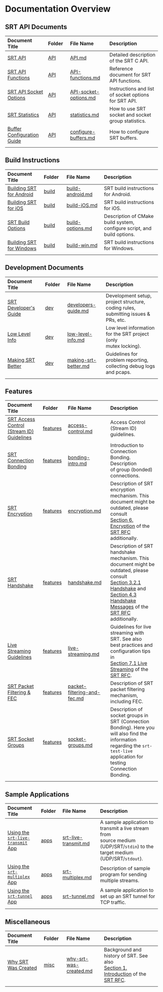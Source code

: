 # Documentation Overview

<!-- - [SRT API Documents](#srt-api-documents)
- [Build Instructions](#build-instructions)
- [Development Documents](#development-documents)
- [Features](#features)
- [Sample Applications](#sample-applications)
- [Miscellaneous](#miscellaneous) -->

## SRT API Documents

| Document Title                                         |            Folder             | File Name                                          | Description                                          |
| :----------------------------------------------------- | :---------------------------- | :------------------------------------------------- | :--------------------------------------------------- |
| [SRT API](API/API.md)                                  |          [API](API/)          | [API.md](API/API.md)                               | Detailed description of the SRT C API.               |
| [SRT API Functions](API/API-functions.md)              |          [API](API/)          | [API-functions.md](API/API-functions.md)           | Reference document for SRT API functions.            |
| [SRT API Socket Options](API/API-socket-options.md)    |          [API](API/)          | [API-socket-options.md](API/API-socket-options.md) | Instructions and list of socket options for SRT API. |
| [SRT Statistics](API/statistics.md)                    |          [API](API/)          | [statistics.md](API/statistics.md)                 | How to use SRT socket and socket group statistics.   |
| [Buffer Configuration Guide](API/configure-buffers.md) |          [API](API/)          | [configure-buffers.md](API/configure-buffers.md)   | How to configure SRT buffers.                        |
| <img width=200px height=1px/>                          | <img width=100px height=1px/> | <img width=200px height=1px/>                      | <img width=500px height=1px/>                        |

## Build Instructions

| Document Title                                     |            Folder             | File Name                                  | Description                                                  |
| :------------------------------------------------- | :---------------------------- | :----------------------------------------- | :----------------------------------------------------------- |
| [Building SRT for Android](build/build-android.md) |        [build](build/)        | [build-android.md](build/build-android.md) | SRT build instructions for Android.                          |
| [Building SRT for iOS](build/build-iOS.md)         |        [build](build/)        | [build-iOS.md](build/build-iOS.md)         | SRT build instructions for iOS.                              |
| [SRT Build Options](build/build-options.md)        |        [build](build/)        | [build-options.md](build/build-options.md) | Description of CMake build system, configure script, and<br />build options. |
| [Building SRT for Windows](build/build-win.md)     |        [build](build/)        | [build-win.md](build/build-win.md)         | SRT build instructions for Windows.                          |
| <img width=200px height=1px/>                      | <img width=100px height=1px/> | <img width=200px height=1px/>              | <img width=500px height=1px/>                                |

## Development Documents

| Document Title                                   |            Folder             | File Name                                        | Description                                                  |
| :----------------------------------------------- | :---------------------------- | :----------------------------------------------- | :----------------------------------------------------------- |
| [SRT Developer's Guide](dev/developers-guide.md) |          [dev](dev/)          | [developers-guide.md](dev/developers-guide.md)   | Development setup, project structure, coding rules,<br />submitting issues & PRs, etc. |
| [Low Level Info](dev/low-level-info.md)          |          [dev](dev/)          | [low-level-info.md](dev/low-level-info.md)       | Low level information for the SRT project (only<br />mutex locking). |
| [Making SRT Better](dev/making-srt-better.md)    |          [dev](dev/)          | [making-srt-better.md](dev/making-srt-better.md) | Guidelines for problem reporting, collecting debug logs<br />and pcaps. |
| <img width=200px height=1px/>                    | <img width=100px height=1px/> | <img width=200px height=1px/>                    | <img width=500px height=1px/>                                |

## Features

| Document Title                                               |            Folder             | File Name                                                    | Description                                                  |
| :----------------------------------------------------------- | :---------------------------- | :----------------------------------------------------------- | :----------------------------------------------------------- |
| [SRT Access Control](features/access-control.md)<br />[(Stream ID) Guidelines](features/access-control.md) |     [features](features/)     | [access-control.md](features/access-control.md)              | Access Control (Stream ID) guidelines.                       |
| [SRT Connection Bonding](features/bonding-intro.md)          |     [features](features/)     | [bonding-intro.md](features/bonding-intro.md)                | Introduction to Connection Bonding. Description<br />of group (bonded) connections. |
| [SRT Encryption](features/encryption.md)                     |     [features](features/)     | [encryption.md](features/encryption.md)                      | Description of SRT encryption mechanism. This<br />document might be outdated, please consult<br />[Section 6. Encryption](https://datatracker.ietf.org/doc/html/draft-sharabayko-srt-00#section-6) of the [SRT RFC](https://datatracker.ietf.org/doc/html/draft-sharabayko-srt-00) additionally. |
| [SRT Handshake](features/handshake.md)                       |     [features](features/)     | [handshake.md](features/handshake.md)                        | Description of SRT handshake mechanism. This<br />document might be outdated, please consult<br />[Section 3.2.1 Handshake](https://datatracker.ietf.org/doc/html/draft-sharabayko-srt-00#section-3.2.1) and<br />[Section 4.3 Handshake Messages](https://datatracker.ietf.org/doc/html/draft-sharabayko-srt-00#section-4.3) of the<br />[SRT RFC](https://datatracker.ietf.org/doc/html/draft-sharabayko-srt-00) additionally. |
| [Live Streaming](features/live-streaming.md)<br />[Guidelines](features/live-streaming.md) |     [features](features/)     | [live-streaming.md](features/live-streaming.md)              | Guidelines for live streaming with SRT. See also<br />best practices and configuration tips in<br />[Section 7.1 Live Streaming](https://datatracker.ietf.org/doc/html/draft-sharabayko-srt-00#section-7.1) of the [SRT RFC](https://datatracker.ietf.org/doc/html/draft-sharabayko-srt-00). |
| [SRT Packet](features/packet-filtering-and-fec.md)<br />[Filtering & FEC](features/packet-filtering-and-fec.md) |     [features](features/)     | [packet-filtering-and-fec.md](features/packet-filtering-and-fec.md) | Description of SRT packet filtering mechanism,<br />including FEC. |
| [SRT Socket Groups](features/socket-groups.md)               |     [features](features/)     | [socket-groups.md](features/socket-groups.md)                | Description of socket groups in SRT (Connection<br />Bonding). Here you will also find the information<br />regarding the `srt-test-live` application for testing<br />Connection Bonding. |
| <img width=200px height=1px/>                                | <img width=100px height=1px/> | <img width=200px height=1px/>                                | <img width=500px height=1px/>                                |

## Sample Applications

| Document Title                                               |            Folder             | File Name                                         | Description                                                  |
| :----------------------------------------------------------- | :---------------------------- | :------------------------------------------------ | :----------------------------------------------------------- |
| [Using the](apps/srt-live-transmit.md)<br />[`srt-live-transmit` App](apps/srt-live-transmit.md) |         [apps](apps/)         | [srt-live-transmit.md](apps/srt-live-transmit.md) | A sample application to transmit a live stream from<br />source medium (UDP/SRT/`stdin`) to the target medium<br />(UDP/SRT/`stdout`). |
| [Using the](apps/srt-multiplex.md)<br />[`srt-multiplex` App](apps/srt-multiplex.md) |         [apps](apps/)         | [srt-multiplex.md](apps/srt-multiplex.md)         | Description of sample program for sending multiple streams.  |
| [Using the](apps/srt-tunnel.md)<br />[`srt-tunnel` App](apps/srt-tunnel.md) |         [apps](apps/)         | [srt-tunnel.md](apps/srt-tunnel.md)               | A sample application to set up an SRT tunnel for TCP traffic. |
| <img width=200px height=1px/>                                | <img width=100px height=1px/> | <img width=200px height=1px/>                     | <img width=500px height=1px/>                                |

## Miscellaneous

| Document Title                                     |            Folder             | File Name                                             | Description                                                  |
| :------------------------------------------------- | :---------------------------- | :---------------------------------------------------- | :----------------------------------------------------------- |
| [Why SRT Was Created](misc/why-srt-was-created.md) |         [misc](misc/)         | [why-srt-was-created.md](misc/why-srt-was-created.md) | Background and history of SRT. See also<br />[Section 1. Introduction](https://datatracker.ietf.org/doc/html/draft-sharabayko-srt-00#section-1) of the [SRT RFC](https://datatracker.ietf.org/doc/html/draft-sharabayko-srt-00). |
| <img width=200px height=1px/>                      | <img width=100px height=1px/> | <img width=200px height=1px/>                         | <img width=500px height=1px/>                                |


